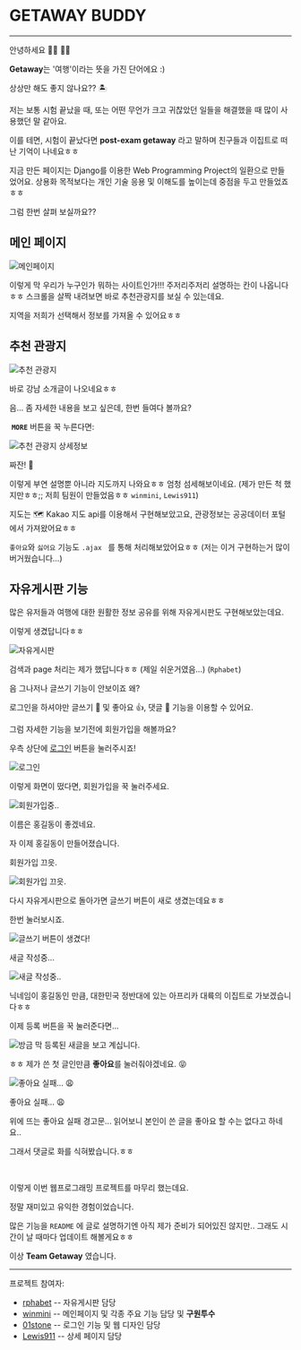 # GETAWAY BUDDY

---

안녕하세요 🙋‍♂️ 🙋‍♀️ 

**Getaway**는 '여행'이라는 뜻을 가진 단어에요 :) 

상상만 해도 좋지 않나요?? 🏝 

저는 보통 시험 끝났을 때, 또는 어떤 무언가 크고 귀찮았던 일들을 해결했을 때 많이 사용했던 말 같아요. 

이를 테면, 시험이 끝났다면 **post-exam getaway** 라고 말하며 친구들과 이집트로 떠난 기억이 나네요ㅎㅎ 

지금 만든 페이지는 Django를 이용한 Web Programming Project의 일환으로 만들었어요. 상용화 목적보다는 개인 기술 응용 및 이해도를 높이는데 중점을 두고 만들었죠ㅎㅎ 

그럼 한번 살펴 보실까요??

## 메인 페이지

![메인페이지](images/main.png)

이렇게 막 우리가 누구인가 뭐하는 사이트인가!!! 주저리주저리 설명하는 칸이 나옵니다 ㅎㅎ 스크롤을 살짝 내려보면 바로 추천관광지를 보실 수 있는데요.

지역을 저희가 선택해서 정보를 가져올 수 있어요ㅎㅎ 

## 추천 관광지

![추천 관광지](images/rec_spots.png)

바로 강남 소개글이 나오네요ㅎㅎ 

음... 좀 자세한 내용을 보고 싶은데, 한번 들여다 볼까요?

​      **`MORE`** 버튼을 꾹 누른다면:

![추천 관광지 상세정보](images/rec_spots_detail.png)

짜잔! 🤗  

이렇게 부연 설명뿐 아니라 지도까지 나와요ㅎㅎ 엄청 섬세해보이네요. (제가 만든 척 했지만ㅎㅎ;; 저희 팀원이 만들었음ㅎㅎ `winmini`, `Lewis911`)

지도는  🗺  Kakao 지도 api를 이용해서 구현해보았고요, 관광정보는 공공데이터 포털에서 가져왔어요ㅎㅎ

`좋아요`와 `싫어요` 기능도 `.ajax ` 를 통해 처리해보았어요ㅎㅎ (저는 이거 구현하는거 많이 버거웠습니다...)

## 자유게시판 기능

많은 유저들과 여행에 대한 원활한 정보 공유를 위해 자유게시판도 구현해보았는데요. 

이렇게 생겼답니다ㅎㅎ

![자유게시판](images/board.png)

검색과 page 처리는 제가 했답니다ㅎㅎ (제일 쉬운거였음...) (`Rphabet`)

음 그나저나 글쓰기 기능이 안보이죠 왜? 

로그인을 하셔야만 글쓰기 📝 및 좋아요 👍, 댓글 💬   기능을 이용할 수 있어요.

그럼 자세한 기능을 보기전에 회원가입을 해볼까요?

우측 상단에 <u>로그인</u> 버튼을 눌러주시죠!

![로그인](images/login.png)

이렇게 화면이 떴다면, 회원가입을 꾹 눌러주세요.

![회원가입중..](images/signup.png)

이름은 홍길동이 좋겠네요. 

자 이제 홍길동이 만들어졌습니다. 

회원가입 끄읏.

![회원가입 끄읏.](images/aftersignup.png)

다시 자유게시판으로 돌아가면 글쓰기 버튼이 새로 생겼는데요ㅎㅎ

한번 눌러보시죠.

![글쓰기 버튼이 생겼다!](images/writing.png)

새글 작성중...

![새글 작성중..](images/create_post.png)

닉네임이 홍길동인 만큼, 대한민국 정반대에 있는 아프리카 대륙의 이집트로 가보겠습니다ㅎㅎ

이제 등록 버튼을 꾹 눌러준다면...

![방금 막 등록된 새글을 보고 계십니다.](images/new_posting.png)

ㅎㅎ 제가 쓴 첫 글인만큼 **좋아요**를 눌러줘야겠네요. 😝 

![좋아요 실패... 😩](images/self_like_not_possible.png)

좋아요 실패... 😩

위에 뜨는 좋아요 실패 경고문... 읽어보니 본인이 쓴 글을 좋아요 할 수는 없다고 하네요.. 

그래서 댓글로 화를 식혀봤습니다.ㅎㅎ



<br>

이렇게 이번 웹프로그래밍 프로젝트를 마무리 했는데요. 

정말 재미있고 유익한 경험이었습니다. 

많은 기능을 `README` 에 글로 설명하기엔 아직 제가 준비가 되어있진 않지만.. 그래도 시간이 날 때마다 업데이트 해볼게요ㅎㅎ

이상 **Team Getaway** 였습니다.

---

프로젝트 참여자:

- [rphabet](https://github.com/rphabet/) -- 자유게시판 담당
- [winmini](https://github.com/winmini/) -- 메인페이지 및 각종 주요 기능 담당 및 **구원투수**
- [01stone](https://github.com/01stone/) -- 로그인 기능 및 웹 디자인 담당
- [Lewis911](https://github.com/Lewis911/) -- 상세 페이지 담당

